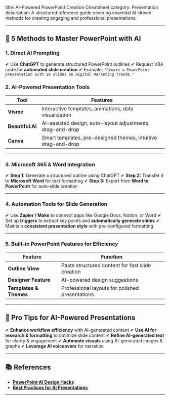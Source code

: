 title: AI-Powered PowerPoint Creation Cheatsheet
category: Presentation 
description: A structured reference guide covering essential AI-driven methods for creating engaging and professional presentations.

---

## 🚀 **5 Methods to Master PowerPoint with AI**

### **1. Direct AI Prompting**

✔ Use **ChatGPT** to generate structured PowerPoint outlines
✔ Request VBA code for **automated slide creation**
✔ Example: `"Create a PowerPoint presentation with 10 slides on Digital Marketing Trends."`

### **2. AI-Powered Presentation Tools**

| Tool                   | Features                                                      |
| ---------------------- | ------------------------------------------------------------- |
| **Visme**        | Interactive templates, animations, data visualization         |
| **Beautiful.AI** | AI-assisted design, auto-layout adjustments, drag-and-drop    |
| **Canva**        | Smart templates, pre-designed themes, intuitive drag-and-drop |

---

### **3. Microsoft 365 & Word Integration**

✔ **Step 1:** Generate a structured outline using ChatGPT
✔ **Step 2:** Transfer it to **Microsoft Word** for text formatting
✔ **Step 3:** Export from **Word to PowerPoint** for auto-slide creation

---

### **4. Automation Tools for Slide Generation**

✔ Use **Zapier / Make** to connect apps like Google Docs, Notion, or Word
✔ Set up **triggers** to extract key points and **automatically generate slides**
✔ Maintain **consistent presentation style** with pre-configured formatting

---

### **5. Built-in PowerPoint Features for Efficiency**

| Feature                      | Function                                         |
| ---------------------------- | ------------------------------------------------ |
| **Outline View**       | Paste structured content for fast slide creation |
| **Designer Feature**   | AI-powered design suggestions                    |
| **Templates & Themes** | Professional layouts for polished presentations  |

---

## 🔄 **Pro Tips for AI-Powered Presentations**

✔ **Enhance workflow efficiency** with AI-generated content
✔ **Use AI for research & formatting** to optimize slide content
✔ **Refine AI-generated text** for clarity & engagement
✔ **Automate visuals** using AI-generated images & graphs
✔ **Leverage AI voiceovers** for narration

---

## 📚 **References**

- **[PowerPoint AI Design Hacks](https://support.microsoft.com/en-us/powerpoint)**
- **[Best Practices for AI Presentations](https://www.canva.com/blog/presentation-design/)**

---
